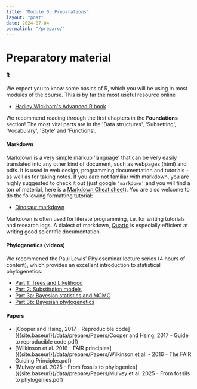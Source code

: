 ```yaml
---
title: "Module 0: Preparations"
layout: "post"
date: 2024-07-04
permalink: "/prepare/"
---
```


# Preparatory material


#### R

We expect you to know some basics of R, which you will be using in most modules of the course. This is by far the most useful resource online 

- [Hadley Wickham's Advanced R book](http://adv-r.had.co.nz/)

We recommend reading through the first chapters in the **Foundations** section! The most vital parts are in the 'Data structures', 'Subsetting', 'Vocabulary', 'Style'  and 'Functions'.

#### Markdown

Markdown is a very simple markup 'language' that can be very easily translated into any other kind of document, such as webpages (html) and pdfs. It is used in web design, programming documentation and tutorials - as well as for taking notes. If you aare not familiar with markdown, you are highly suggested to check it out (just google `'markdown'` and you will find a ton of material, here is a [Markdown Cheat sheet](https://www.markdownguide.org/cheat-sheet/)). You are also welcome to do the following formatting tutorial:

- [Dinosaur markdown](https://github.com/adamkocsis/dinosaur-markdown)

Markdown is often used for literate programming, i.e. for writing tutorials and research logs. A dialect of markdown, [Quarto](https://quarto.org/) is especially efficient at writing good scientific documentation. 

#### Phylogenetics (videos)

We recommened the Paul Lewis’ Phyloseminar lecture series (4 hours of content), which provides an excellent introduction to statistical phylogenetics:
- [Part 1: Trees and Likelihood](https://www.youtube.com/watch?v=1r4z0YJq580)
- [Part 2: Substitution models](https://www.youtube.com/watch?v=UsLeY0wZr4Y)
- [Part 3a: Bayesian statistics and MCMC](https://www.youtube.com/watch?v=4PWlnNsfz90)
- [Part 3b: Bayesian phylogenetics](https://www.youtube.com/watch?v=TLtOS--YwkU)

#### Papers

- [Cooper and Hsing, 2017 - Reproducible code]({{site.baseurl}}/data/prepare/Papers/Cooper and Hsing, 2017 - Guide to reproducible code.pdf)
- [Wilkinson et al. 2016 - FAIR principles]({{site.baseurl}}/data/prepare/Papers/Wilkinson et al. - 2016 - The FAIR Guiding Principles.pdf)
- [Mulvey et al. 2025 - From fossils to phylogenies]({{site.baseurl}}/data/prepare/Papers/Mulvey et al. 2025 - From fossils to phylogenies.pdf)

